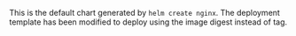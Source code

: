 This is the default chart generated by `helm create nginx`. The deployment template has been modified to deploy using the image digest instead of tag.
